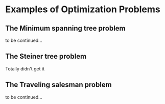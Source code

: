# Examples of Optimization Problems
## The Minimum spanning tree problem
to be continued...

## The Steiner tree problem
Totally didn't get it
## The Traveling salesman problem
to be continued...
